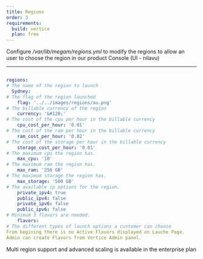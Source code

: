 ```yaml
---
title: Regions
order: 3
requirements:
  build: vertice
  plan: free
---
```


Configure */var/lib/megam/regions.yml* to modify the regions to allow an user to choose the region in our product Console (UI - nilavu)

---

~~~yaml

regions:
# The name of the region to launch
  Sydney:
# The flag of the region launched
    flag: '../../images/regions/au.png'
# The billable currency of the region
    currency: '&#128;'
# The cost of the cpu per hour in the billable currency
    cpu_cost_per_hour: '0.01'
# The cost of the ram per hour in the billable currency
    ram_cost_per_hour: '0.02'
# The cost of the storage per hour in the billable currency
    storage_cost_per_hour: '0.01'
# The maximum cpu the region has.
    max_cpu: '10'
# The maximum ram the region has.
    max_ram: '256 GB'
# The maximum storage the region has.
    max_storage: '500 GB'
# The available ip options for the region.
    private_ipv4: true
    public_ipv4: false
    private_ipv6: false
    public_ipv6: false
# Minimum 3 flavors are needed.
    flavors:
# The different types of launch options a customer can choose
From begining there is no Active Flavors displayed on Lauche Page.
Admin can create Flavors from Vertice Admin panel. 

~~~

Multi region support and advanced scaling is available in the enterprise plan
